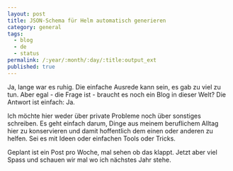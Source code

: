```yaml
---
layout: post
title: JSON-Schema für Helm automatisch generieren
category: general
tags:
  - blog
  - de
  - status
permalink: /:year/:month/:day/:title:output_ext
published: true
---
```

Ja, lange war es ruhig. Die einfache Ausrede kann sein, es gab zu viel zu tun. Aber egal - die Frage ist - braucht es noch ein Blog in dieser Welt? Die Antwort ist einfach: Ja.

Ich möchte hier weder über private Probleme noch über sonstiges schreiben. Es geht einfach darum, Dinge aus meinem beruflichem Alltag hier zu konservieren und damit hoffentlich dem einen oder anderen zu helfen. Sei es mit Ideen oder einfachen Tools oder Tricks. 

Geplant ist ein Post pro Woche, mal sehen ob das klappt. Jetzt aber viel Spass und schauen wir mal wo ich nächstes Jahr stehe.